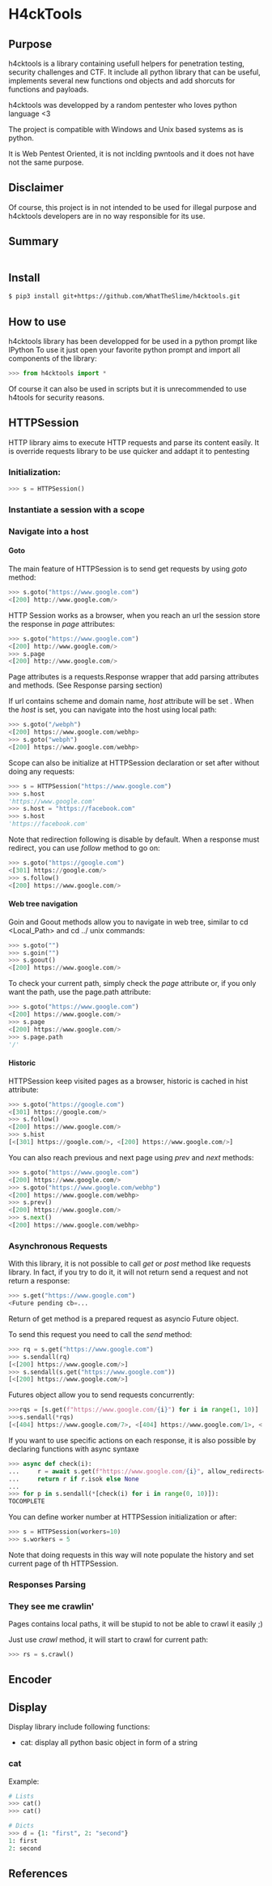 # H4ckTools

## Purpose
h4cktools is a library containing usefull helpers for penetration testing, security challenges and CTF.
It include all python library that can be useful, implements several new functions ond objects and add shorcuts for functions and payloads.

h4cktools was developped by a random pentester who loves python language <3

The project is compatible with Windows and Unix based systems as is python.

It is Web Pentest Oriented, it is not inclding pwntools and it does not have not the same purpose.

## Disclaimer

Of course, this project is in not intended to be used for illegal purpose and h4cktools developers are in no way responsible for its use.

## Summary
```bash
```

## Install
```bash
$ pip3 install git+https://github.com/WhatTheSlime/h4cktools.git
```

## How to use
h4cktools library has been developped for be used in a python prompt like IPython
To use it just open your favorite python prompt and import all components of the library:
```python
>>> from h4cktools import *
```
Of course it can also be used in scripts but it is unrecommended to use h4tools for security reasons.

## HTTPSession
HTTP library aims to execute HTTP requests and parse its content easily. It is override requests library to be use quicker and addapt it to pentesting

### Initialization:
```python
>>> s = HTTPSession()
```

### Instantiate a session with a scope

### Navigate into a host
#### Goto

The main feature of HTTPSession is to send get requests by using *goto* method:
```python
>>> s.goto("https://www.google.com")
<[200] http://www.google.com/>
```

HTTP Session works as a browser, when you reach an url the session store the response in *page* attributes:
```python
>>> s.goto("https://www.google.com")
<[200] http://www.google.com/>
>>> s.page
<[200] http://www.google.com/>
```
Page attributes is a requests.Response wrapper that add parsing attributes and methods. (See Response parsing section)

If url contains scheme and domain name, *host* attribute will be set .
When the *host* is set, you can navigate into the host using local path:
```python
>>> s.goto("/webph")
<[200] https://www.google.com/webhp>
>>> s.goto("webph")
<[200] https://www.google.com/webhp>
```

Scope can also be initialize at HTTPSession declaration or set after without doing any requests:
```python
>>> s = HTTPSession("https://www.google.com")
>>> s.host
'https://www.google.com'
>>> s.host = "https://facebook.com"
>>> s.host
'https://facebook.com'
```

Note that redirection following is disable by default. When a response must redirect, you can use *follow* method to go on:
```python
>>> s.goto("https://google.com")
<[301] https://google.com/>
>>> s.follow()
<[200] https://www.google.com/>
```

#### Web tree navigation

Goin and Goout methods allow you to navigate in web tree, similar to cd <Local_Path> and cd ../ unix commands:
```python
>>> s.goto("")
>>> s.goin("")
>>> s.goout()
<[200] https://www.google.com/>
```

To check your current path, simply check the *page* attribute or, if you only want the path, use the page.path attribute:
```python
>>> s.goto("https://www.google.com")
<[200] https://www.google.com/>
>>> s.page
<[200] https://www.google.com/>
>>> s.page.path
'/'
```

#### Historic

HTTPSession keep visited pages as a browser, historic is cached in hist attribute:
```python
>>> s.goto("https://google.com")                                                                    
<[301] https://google.com/>
>>> s.follow()                                                                                      
<[200] https://www.google.com/>
>>> s.hist                                                    
[<[301] https://google.com/>, <[200] https://www.google.com/>]
```

You can also reach previous and next page using *prev* and *next* methods:
```python
>>> s.goto("https://www.google.com")
<[200] https://www.google.com/>
>>> s.goto("https://www.google.com/webhp")
<[200] https://www.google.com/webhp>
>>> s.prev()
<[200] https://www.google.com/>
>>> s.next()
<[200] https://www.google.com/webhp>
```

### Asynchronous Requests
With this library, it is not possible to call *get* or *post* method like requests library.
In fact, if you try to do it, it will not return send a request and not return a response:
```python
>>> s.get("https://www.google.com")
<Future pending cb=...
```
Return of get method is a prepared request as asyncio Future object.

To send this request you need to call the *send* method:
```python
>>> rq = s.get("https://www.google.com")
>>> s.sendall(rq)
[<[200] https://www.google.com/>]
>>> s.sendall(s.get("https://www.google.com"))
[<[200] https://www.google.com/>]
```

Futures object allow you to send requests concurrently:
```python
>>>rqs = [s.get(f"https://www.google.com/{i}") for i in range(1, 10)]
>>>s.sendall(*rqs)
[<[404] https://www.google.com/7>, <[404] https://www.google.com/1>, <[404] https://www.google.com/3>, <[404] https://www.google.com/5>, <[404] https://www.google.com/2>, <[404] https://www.google.com/8>, <[404] https://www.google.com/4>, <[404] https://www.google.com/9>, <[404] https://www.google.com/6>]
```

If you want to use specific actions on each response, it is also possible by declaring functions with async syntaxe
```python
>>> async def check(i):
...     r = await s.get(f"https://www.google.com/{i}", allow_redirects=False)
...     return r if r.isok else None
...
>>> for p in s.sendall(*[check(i) for i in range(0, 10)]):
TOCOMPLETE
```

You can define worker number at HTTPSession initialization or after:
```python
>>> s = HTTPSession(workers=10)
>>> s.workers = 5
```

Note that doing requests in this way will note populate the history and set current page of th HTTPSession.

### Responses Parsing

### They see me crawlin'
Pages contains local paths, it will be stupid to not be able to crawl it easily ;)

Just use *crawl* method, it will start to crawl for current path:
```python
>>> rs = s.crawl() 
```

## Encoder

## Display
Display library include following functions:
- cat: display all python basic object in form of a string

### cat
Example:
```python
# Lists
>>> cat()
>>> cat()

# Dicts
>>> d = {1: "first", 2: "second"}
1: first
2: second
```

## References
